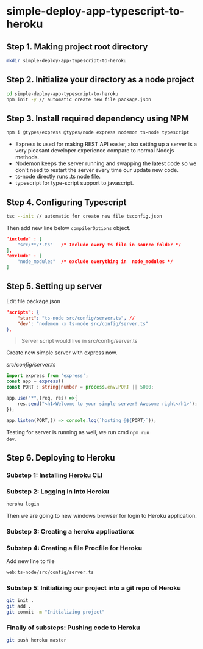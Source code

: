 # simple-deploy-app-typescript-to-heroku

## Step 1. Making project root directory

```bash
mkdir simple-deploy-app-typescript-to-heroku
```

## Step 2. Initialize your directory as a node project

```bash
cd simple-deploy-app-typescript-to-heroku
npm init -y // automatic create new file package.json
```

## Step 3. Install required dependency using NPM

```bash
npm i @types/express @types/node express nodemon ts-node typescript
```

* Express is used for making REST API easier, also setting up a server is a very pleasant developer experience compare to normal Nodejs methods.
* Nodemon keeps the server running and swapping the latest code so we don't need to restart the server every time our update new code.
* ts-node directly runs .ts node file.
* typescript for type-script support to javascript.


## Step 4. Configuring Typescript

```bash
tsc --init // automatic for create new file tsconfig.json
```

Then add new line below <code>compilerOptions</code> object.

```json
"include" : [
    "src/**/*.ts"   /* Include every ts file in source folder */
],
"exclude" : [
    "node_modules"  /* exclude everything in  node_modules */
]
```

## Step 5. Setting up server

Edit file package.json

```json
"scripts": {
    "start": "ts-node src/config/server.ts", // 
    "dev": "nodemon -x ts-node src/config/server.ts"
},
```

> Server script would live in src/config/server.ts

Create new simple server with express now.

*src/config/server.ts*

```typescript
import express from 'express';
const app = express()
const PORT : string|number = process.env.PORT || 5000;

app.use("*",(req, res) =>{
    res.send("<h1>Welcome to your simple server! Awesome right</h1>");
});

app.listen(PORT,() => console.log(`hosting @${PORT}`));
```

Testing for server is running as well, we run cmd <code>npm run dev</code>.


## Step 6. Deploying to Heroku


### Substep 1: Installing [Heroku CLI](https://devcenter.heroku.com/articles/heroku-cli)
### Substep 2: Logging in into Heroku

```bash
heroku login
```
Then we are going to new windows browser for login to Heroku application.

### Substep 3: Creating a heroku applicationx
### Substep 4: Creating a file Procfile for Heroku

Add new line to file
```bash
web:ts-node/src/config/server.ts
```

### Substep 5: Initializing our project into a git repo of Heroku

```bash
git init .
git add .
git commit -m "Initializing project"
```

### Finally of substeps: Pushing code to Heroku
```bash
git push heroku master
```